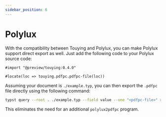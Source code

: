 ```yaml
---
sidebar_position: 6
---
```


# Polylux

With the compatibility between Touying and Polylux, you can make Polylux support direct export as well. Just add the following code to your Polylux source code:

```typst
#import "@preview/touying:0.4.0"

#locate(loc => touying.pdfpc.pdfpc-file(loc))
```

Assuming your document is `./example.typ`, you can then export the `.pdfpc` file directly using the following command:

```sh
typst query --root . ./example.typ --field value --one "<pdfpc-file>" > ./example.pdfpc
```

This eliminates the need for an additional `polylux2pdfpc` program.